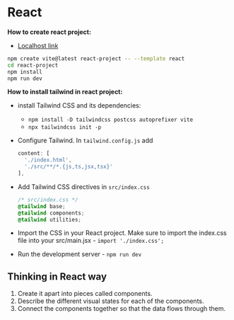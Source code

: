 # React

**How to create react project:**

- [Localhost link](http://localhost:5173/)

``` Bash
npm create vite@latest react-project -- --template react
cd react-project
npm install
npm run dev
```

**How to install tailwind in react project:**

- install Tailwind CSS and its dependencies:
  - `npm install -D tailwindcss postcss autoprefixer vite`
  - `npx tailwindcss init -p`
- Configure Tailwind. In `tailwind.config.js` add

  ```js
  content: [
    './index.html',
    './src/**/*.{js,ts,jsx,tsx}'
  ],
  ```

- Add Tailwind CSS directives in `src/index.css`

  ```css
  /* src/index.css */
  @tailwind base;
  @tailwind components;
  @tailwind utilities;
  ```

- Import the CSS in your React project. Make sure to import the index.css file into your src/main.jsx - `import './index.css';`

- Run the development server - `npm run dev`

## Thinking in React way

1. Create it apart into pieces called components.
2. Describe the different visual states for each of the components.
3. Connect the components together so that the data flows through them.
